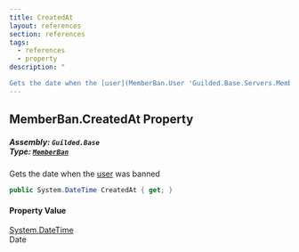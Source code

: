 ```yaml
---
title: CreatedAt
layout: references
section: references
tags:
  - references
  - property
description: "

Gets the date when the [user](MemberBan.User 'Guilded.Base.Servers.MemberBan.User') was banned"
---
```


## MemberBan.CreatedAt Property
##### **Assembly:** `Guilded.Base`<br/>**Type:** [`MemberBan`](MemberBan 'Guilded.Base.Servers.MemberBan')

Gets the date when the [user](MemberBan.User 'Guilded.Base.Servers.MemberBan.User') was banned

```csharp
public System.DateTime CreatedAt { get; }
```

#### Property Value
[System.DateTime](https://docs.microsoft.com/en-us/dotnet/api/System.DateTime 'System.DateTime')  
Date